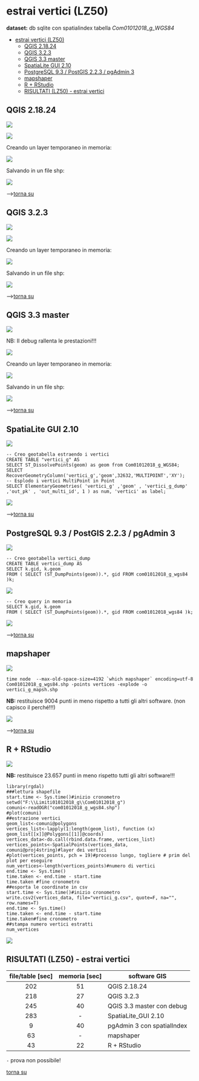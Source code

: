 # estrai vertici (LZ50)

**dataset:** db sqlite con spatialindex tabella _Com01012018_g_WGS84_

<!-- TOC -->

- [estrai vertici (LZ50)](#estrai-vertici-lz50)
    - [QGIS 2.18.24](#qgis-21824)
    - [QGIS 3.2.3](#qgis-323)
    - [QGIS 3.3 master](#qgis-33-master)
    - [SpatiaLite GUI 2.10](#spatialite-gui-210)
    - [PostgreSQL 9.3 / PostGIS 2.2.3 / pgAdmin 3](#postgresql-93--postgis-223--pgadmin-3)
    - [mapshaper](#mapshaper)
    - [R + RStudio](#r--rstudio)
    - [RISULTATI (LZ50) - estrai vertici](#risultati-lz50---estrai-vertici)

<!-- /TOC -->

## QGIS 2.18.24

![](../img/qgis21824_info.png)

![](../img/estrai_v/qgis21824_01.png)

Creando un layer temporaneo in memoria:

![](../img/estrai_v/qgis21824_02.png)

Salvando in un file shp:

![](../img/estrai_v/qgis21824_03.png)

-->[torna su](#estrai-vertici-lz50)

## QGIS 3.2.3

![](../img/qgis323_info.png)

![](../img/estrai_v/qgis323_01.png)

Creando un layer temporaneo in memoria:

![](../img/estrai_v/qgis323_03.png)

Salvando in un file shp:

![](../img/estrai_v/qgis323_02.png)

-->[torna su](#estrai-vertici-lz50)

## QGIS 3.3 master

![](../img/qgis33_master_info.png)

NB: Il debug rallenta le prestazioni!!!

![](../img/estrai_v/qgis330_01.png)

Creando un layer temporaneo in memoria:

![](../img/estrai_v/qgis330_03.png)

Salvando in un file shp:

![](../img/estrai_v/qgis330_02.png)

-->[torna su](#estrai-vertici-lz50)

## SpatiaLite GUI 2.10

![](../img/spatialite_gui_210_info.png)

```
-- Creo geotabella estraendo i vertici
CREATE TABLE "vertici_g" AS
SELECT ST_DissolvePoints(geom) as geom from Com01012018_g_WGS84;
SELECT RecoverGeometryColumn('vertici_g','geom',32632,'MULTIPOINT','XY');
-- Esplodo i vertici MultiPoint in Point
SELECT ElementaryGeometries( 'vertici_g' ,'geom' , 'vertici_g_dump' ,'out_pk' , 'out_multi_id', 1 ) as num, 'vertici' as label;
```
![](../img/estrai_v/sl_210_01.png)

-->[torna su](#estrai-vertici-lz50)

## PostgreSQL 9.3 / PostGIS 2.2.3 / pgAdmin 3

![](../img/pgAmin3_info.png)

```
-- Creo geotabella vertici_dump
CREATE TABLE vertici_dump AS
SELECT k.gid, k.geom  
FROM ( SELECT (ST_DumpPoints(geom)).*, gid FROM com01012018_g_wgs84 )k;
```
![](../img/estrai_v/pg_223_01.png)

```
-- Creo query in memoria
SELECT k.gid, k.geom  
FROM ( SELECT (ST_DumpPoints(geom)).*, gid FROM com01012018_wgs84 )k;
```

![](../img/estrai_v/pg_223_02.png)

-->[torna su](#estrai-vertici-lz50)

## mapshaper

![](../img/mapshaper_info.png)

```
time node  --max-old-space-size=4192 `which mapshaper` encoding=utf-8 Com01012018_g_wgs84.shp -points vertices -explode -o vertici_g_mapsh.shp
```

**NB:** restituisce 9004 punti in meno rispetto a tutti gli altri software. (non capisco il perché!!!)

![](../img/estrai_v/mapshaper_01.png)

-->[torna su](#estrai-vertici-lz50)

## R + RStudio

![](../img/rstudio_info.png)

**NB:** restituisce 23.657 punti in meno rispetto tutti gli altri software!!!

```
library(rgdal)
###lettura shapefile
start.time <- Sys.time()#inizio cronometro
setwd("F:\\Limiti01012018_g\\Com01012018_g")
comuni<-readOGR("com01012018_g_wgs84.shp")
#plot(comuni)
##estrazione vertici
geom_list<-comuni@polygons
vertices_list<-lapply(1:length(geom_list), function (x) geom_list[[x]]@Polygons[[1]]@coords)
vertices_data<-do.call(rbind.data.frame, vertices_list)
vertices_points<-SpatialPoints(vertices_data, comuni@proj4string)#layer dei vertici
#plot(vertices_points, pch = 19)#processo lungo, togliere # prim del plot per eseguire
num_vertices<-length(vertices_points)#numero di vertici
end.time <- Sys.time()
time.taken <- end.time - start.time
time.taken #fine cronometro
##esporta le coordinate in csv
start.time <- Sys.time()#inizio cronometro
write.csv2(vertices_data, file="vertici_g.csv", quote=F, na="", row.names=T)
end.time <- Sys.time()
time.taken <- end.time - start.time
time.taken#fine cronometro
##stampa numero vertici estratti
num_vertices
```
![](../img/estrai_v/rstudio_01.png)

## RISULTATI (LZ50) - estrai vertici

file/table [sec]|memoria [sec]|software GIS
:---------:|:---------:|---------
202        |   51      |QGIS 2.18.24
218        |   27      |QGIS 3.2.3
245        |   40      |QGIS 3.3 master con debug
283        |    -      |SpatiaLite_GUI 2.10
9          |   40      |pgAdmin 3 con spatialIndex
63         |    -      |mapshaper
43         |   22      |R + RStudio

`-` prova non possibile! 

[torna su](#estrai-vertici-lz50)